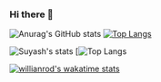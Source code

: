 ### Hi there 👋

<!--
**dawiteu/dawiteu** is a ✨ _special_ ✨ repository because its `README.md` (this file) appears on your GitHub profile.

Here are some ideas to get you started:

- 🔭 I’m currently working on ...
- 🌱 I’m currently learning ...
- 👯 I’m looking to collaborate on ...
- 🤔 I’m looking for help with ...
- 💬 Ask me about ...
- 📫 How to reach me: ...
- 😄 Pronouns: ...
- ⚡ Fun fact: ...
-->


![Anurag's GitHub stats](https://github-readme-stats.vercel.app/api?username=dawiteu&show_icons=true&theme=tokyonight)
[![Top Langs](https://github-readme-stats.vercel.app/api/top-langs/?username=dawiteu&layout=compact&theme=tokyonight)](https://github.com/anuraghazra/github-readme-stats)


![Suyash's stats](https://github-readme-stats.vercel.app/api?username=dawiteu&count_private=true&show_icons=true&theme=tokyonight)
[![Top Langs](https://github-readme-stats.vercel.app/api/top-langs/?username=dawiteu&show_icons=true&theme=tokyonight)


[![willianrod's wakatime stats](https://github-readme-stats.vercel.app/api/wakatime?username=@dawiteu)](https://github.com/anuraghazra/github-readme-stats)

